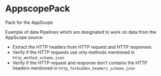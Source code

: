 # AppscopePack
Pack for the AppScope

Example of data Pipelines which are designated to work on data from the AppScope source:

- Extract the HTTP headers from HTTP request and HTTP responses
- Verify if the HTTP requests use only methods mentioned in `http_method_schema.json`
- Verify if the HTTP request and response don't contains the HTTP headers mentioned in  `http_forbidden_headers_schema.json`
